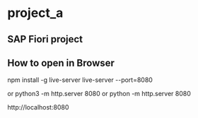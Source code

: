 # project_a

## SAP Fiori project

## How to open in Browser

npm install -g live-server
live-server --port=8080

or
python3 -m http.server 8080
or
python -m http.server 8080

http://localhost:8080